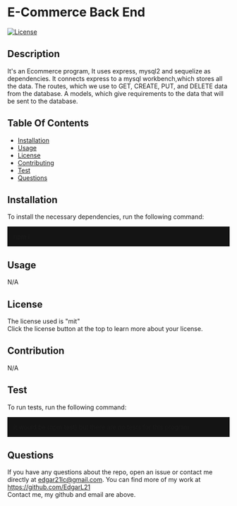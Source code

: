   <h1>E-Commerce Back End</h1>

[![License](https://img.shields.io/badge/License-MIT-yellow.svg)](https://opensource.org/licenses/mit)

## Description

It's an Ecommerce program, It uses express, mysql2 and sequelize as dependencies. It connects express to a mysql workbench,which stores all the data. The routes, which we use to GET, CREATE, PUT, and DELETE data from the database. A models, which give requirements to the data that will be sent to the database.

## Table Of Contents

- [Installation](#installation)
- [Usage](#usage)
- [License](#license)
- [Contributing](#contribution)
- [Test](#test)
- [Questions](#questions)

## Installation

To install the necessary dependencies, run the following command:

  <p style="background-color:rgb(20, 20, 20); padding:1em">
  npm i
  </p>

## Usage

N/A

## License

The license used is "mit"<br>
Click the license button at the top to learn more about your license.
<br>

## Contribution

N/A

## Test

To run tests, run the following command:

  <p style="background-color:rgb(20, 20, 20); padding:1em">
  it would be (npm test) but there are no tests for this program
  </p>

## Questions

If you have any questions about the repo, open an issue or contact me directly at edgar21lc@gmail.com. You can find more of my work at https://github.com/EdgarL21
<br>
Contact me, my github and email are above.
